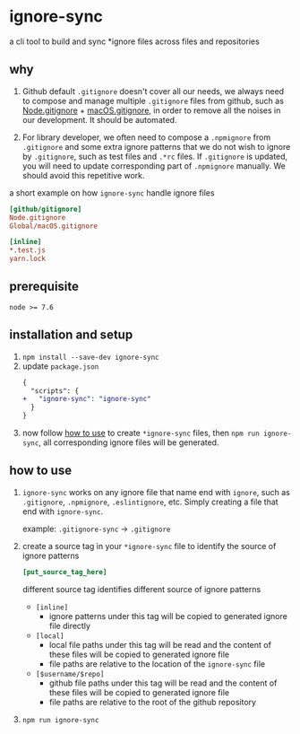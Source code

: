 # ignore-sync
a cli tool to build and sync *ignore files across files and repositories

## why
1. Github default `.gitignore` doesn't cover all our needs, we always need to compose and manage multiple `.gitignore` files from github, such as [Node.gitignore](https://github.com/github/gitignore/blob/master/Node.gitignore) + [macOS.gitignore](https://github.com/github/gitignore/blob/master/Global/macOS.gitignore), in order to remove all the noises in our development. It should be automated.

2. For library developer, we often need to compose a `.npmignore` from `.gitignore` and some extra ignore patterns that we do not wish to ignore by `.gitignore`, such as test files and `.*rc` files. If `.gitignore` is updated, you will need to update corresponding part of `.npmignore` manually. We should avoid this repetitive work.

a short example on how `ignore-sync` handle ignore files
```ini
[github/gitignore]
Node.gitignore
Global/macOS.gitignore

[inline]
*.test.js
yarn.lock
```

## prerequisite
`node >= 7.6`

## installation and setup
1. `npm install --save-dev ignore-sync`
2. update `package.json`
    ```diff json
    {
      "scripts": {
    +   "ignore-sync": "ignore-sync"
      }
    }
    ```
3. now follow [how to use](#how-to-use) to create `*ignore-sync` files, then `npm run ignore-sync`, all corresponding ignore files will be generated.

## how to use
1. `ignore-sync` works on any ignore file that name end with `ignore`, such as `.gitignore`, `.npmignore`, `.eslintignore`, etc. Simply creating a file that end with `ignore-sync`.

    example: `.gitignore-sync` -> `.gitignore`

2. create a source tag in your `*ignore-sync` file to identify the source of ignore patterns

    ```ini
    [put_source_tag_here]
    ```

    different source tag identifies different source of ignore patterns

    - `[inline]`
      - ignore patterns under this tag will be copied to generated ignore file directly
    - `[local]`
      - local file paths under this tag will be read and the content of these files will be copied to generated ignore file
      - file paths are relative to the location of the `ignore-sync` file
    - `[$username/$repo]`
      - github file paths under this tag will be read and the content of these files will be copied to generated ignore file
      - file paths are relative to the root of the github repository

3. `npm run ignore-sync`
